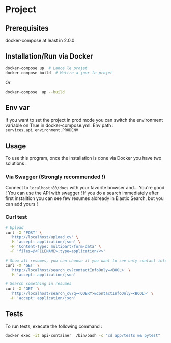 # Project

## Prerequisites

docker-compose at least in 2.0.0

## Installation/Run via Docker

```bash
docker-compose up  # Lance le projet
docker-compose build  # Mettre a jour le projet
```

Or

```bash
docker-compose  up --build
```

## Env var
If you want to set the project in prod mode you can switch the environment variable on True in docker-compose.yml.
Env path : `services.api.environment.PRODENV`

## Usage
To use this program, once the installation is done via Docker you have two solutions :

### Via Swagger (Strongly recommended !)

Connect to `localhost:80/docs` with your favorite browser and... You're good ! You can use the API with swagger !
If you do a search immediately after first installtion you can see few resumes aldready in Elastic Search, but you can add yours !

### Curl test


```bash
# Upload
curl -X 'POST' \
  'http://localhost/upload_cv' \
  -H 'accept: application/json' \
  -H 'Content-Type: multipart/form-data' \
  -F 'files=@<FILENAME>;type=application/<>'

# Show all resumes, you can choose if you want to see only contact info or not
curl -X 'GET' \
  'http://localhost/search_cv?contactInfoOnly=<BOOL>' \
  -H 'accept: application/json'

# Search something in resumes
curl -X 'GET' \
  'http://localhost/search_cv?q=<QUERY>&contactInfoOnly=<BOOL>' \
  -H 'accept: application/json'
```

## Tests
To run tests, execute the following command :
```sh
docker exec -it api-container  /bin/bash -c "cd app/tests && pytest"
```
